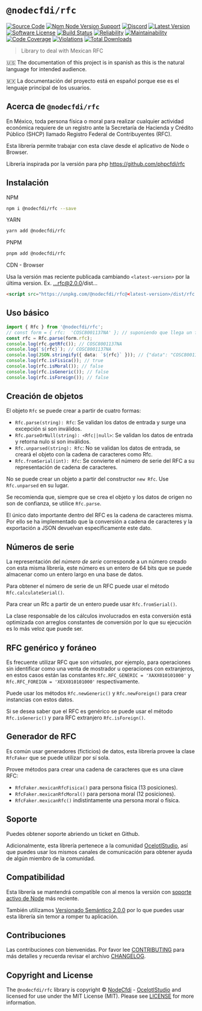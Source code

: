 # `@nodecfdi/rfc`

[![Source Code][badge-source]][source]
[![Npm Node Version Support][badge-node-version]][node-version]
[![Discord][badge-discord]][discord]
[![Latest Version][badge-release]][release]
[![Software License][badge-license]][license]
[![Build Status][badge-build]][build]
[![Reliability][badge-reliability]][reliability]
[![Maintainability][badge-maintainability]][maintainability]
[![Code Coverage][badge-coverage]][coverage]
[![Violations][badge-violations]][violations]
[![Total Downloads][badge-downloads]][downloads]

> Library to deal with Mexican RFC

:us: The documentation of this project is in spanish as this is the natural language for intended audience.

:mexico: La documentación del proyecto está en español porque ese es el lenguaje principal de los usuarios.

## Acerca de `@nodecfdi/rfc`

En México, toda persona física o moral para realizar cualquier actividad económica requiere de un registro
ante la Secretaría de Hacienda y Crédito Público (SHCP) llamado Registro Federal de Contribuyentes (RFC).

Esta librería permite trabajar con esta clave desde el aplicativo de Node o Browser.

Librería inspirada por la versión para php <https://github.com/phpcfdi/rfc>

## Instalación

NPM

```bash
npm i @nodecfdi/rfc --save
```

YARN

```bash
yarn add @nodecfdi/rfc
```

PNPM

```bash
pnpm add @nodecfdi/rfc
```

CDN - Browser

Usa la versión mas reciente publicada cambiando `<latest-version>` por la última version. Ex. ...rfc@2.0.0/dist...

```html
<script src="https://unpkg.com/@nodecfdi/rfc@<latest-version>/dist/rfc.umd.cjs"></script>
```

## Uso básico

```ts
import { Rfc } from '@nodecfdi/rfc';
// const form = { rfc:  'COSC8001137NA' }; // suponiendo que llega un formulario con rfc
const rfc = Rfc.parse(form.rfc);
console.log(rfc.getRfc()); // COSC8001137NA
console.log(`${rfc}`); // COSC8001137NA
console.log(JSON.stringify({ data: `${rfc}` })); // {"data": "COSC8001137NA"}
console.log(rfc.isFisica()); // true
console.log(rfc.isMoral()); // false
console.log(rfc.isGeneric()); // false
console.log(rfc.isForeign()); // false
```

## Creación de objetos

El objeto `Rfc` se puede crear a partir de cuatro formas:

- `Rfc.parse(string): Rfc`: Se validan los datos de entrada y surge una excepción si son inválidos.
- `Rfc.parseOrNull(string): <Rfc||null>`: Se validan los datos de entrada y retorna nulo si son inválidos.
- `Rfc.unparsed(string): Rfc`: No se validan los datos de entrada, se creará el objeto con la cadena de caracteres como Rfc.
- `Rfc.fromSerial(int): Rfc`: Se convierte el número de serie del RFC a su representación de cadena de caracteres.

No se puede crear un objeto a partir del constructor `new Rfc`. Use `Rfc.unparsed` en su lugar.

Se recomienda que, siempre que se crea el objeto y los datos de origen no son de confianza, se utilice `Rfc.parse`.

El único dato importante dentro del RFC es la cadena de caracteres misma. Por ello se ha implementado que la conversión
a cadena de caracteres y la exportación a JSON devuelvan específicamente este dato.

## Números de serie

La representación del _número de serie_ corresponde a un número creado con esta misma librería,
este número es un entero de 64 bits que se puede almacenar como un entero largo en una base de datos.

Para obtener el número de serie de un RFC puede usar el método `Rfc.calculateSerial()`.

Para crear un Rfc a partir de un entero puede usar `Rfc.fromSerial()`.

La clase responsable de los cálculos involucrados en esta conversión está optimizada con arreglos constantes
de conversión por lo que su ejecución es lo más veloz que puede ser.

## RFC genérico y foráneo

Es frecuente utilizar RFC que son _virtuales_, por ejemplo, para operaciones sin identificar como una
venta de mostrador u operaciones con extranjeros, en estos casos están las constantes
`Rfc.RFC_GENERIC = 'XAXX010101000'` y `Rfc.RFC_FOREIGN = 'XEXX010101000'` respectivamente.

Puede usar los métodos `Rfc.newGeneric()` y `Rfc.newForeign()` para crear instancias con estos datos.

Si se desea saber que el RFC es genérico se puede usar el método `Rfc.isGeneric()` y para RFC extranjero `Rfc.isForeign()`.

## Generador de RFC

Es común usar generadores (ficticios) de datos, esta librería provee la clase `RfcFaker` que se puede utilizar por sí sola.

Provee métodos para crear una cadena de caracteres que es una clave RFC:

- `RfcFaker.mexicanRfcFisica()` para persona física (13 posiciones).
- `RfcFaker.mexicanRfcMoral()` para persona moral (12 posiciones).
- `RfcFaker.mexicanRfc()` indistintamente una persona moral o física.

## Soporte

Puedes obtener soporte abriendo un ticket en Github.

Adicionalmente, esta librería pertenece a la comunidad [OcelotlStudio](https://ocelotlstudio.com), así que puedes usar los mismos canales de comunicación para obtener ayuda de algún miembro de la comunidad.

## Compatibilidad

Esta librería se mantendrá compatible con al menos la versión con
[soporte activo de Node](https://nodejs.org/es/about/releases/) más reciente.

También utilizamos [Versionado Semántico 2.0.0](https://semver.org/lang/es/) por lo que puedes usar esta librería sin temor a romper tu aplicación.

## Contribuciones

Las contribuciones con bienvenidas. Por favor lee [CONTRIBUTING][] para más detalles y recuerda revisar el archivo [CHANGELOG][].

## Copyright and License

The `@nodecfdi/rfc` library is copyright © [NodeCfdi](https://github.com/nodecfdi) - [OcelotlStudio](https://ocelotlstudio.com) and licensed for use under the MIT License (MIT). Please see [LICENSE][] for more information.

[contributing]: https://github.com/nodecfdi/rfc/blob/main/CONTRIBUTING.md
[changelog]: https://github.com/nodecfdi/rfc/blob/main/CHANGELOG.md

[source]: https://github.com/nodecfdi/rfc
[node-version]: https://www.npmjs.com/package/@nodecfdi/rfc
[discord]: https://discord.gg/AsqX8fkW2k
[release]: https://www.npmjs.com/package/@nodecfdi/rfc
[license]: https://github.com/nodecfdi/rfc/blob/main/LICENSE
[build]: https://github.com/nodecfdi/rfc/actions/workflows/build.yml?query=branch:main
[reliability]:https://sonarcloud.io/component_measures?id=nodecfdi_rfc&metric=Reliability
[maintainability]: https://sonarcloud.io/component_measures?id=nodecfdi_rfc&metric=Maintainability
[coverage]: https://sonarcloud.io/component_measures?id=nodecfdi_rfc&metric=Coverage
[violations]: https://sonarcloud.io/project/issues?id=nodecfdi_rfc&resolved=false
[downloads]: https://www.npmjs.com/package/@nodecfdi/rfc

[badge-source]: https://img.shields.io/badge/source-nodecfdi/rfc-blue.svg?logo=github
[badge-node-version]: https://img.shields.io/node/v/@nodecfdi/rfc.svg?logo=nodedotjs
[badge-discord]: https://img.shields.io/discord/459860554090283019?logo=discord
[badge-release]: https://img.shields.io/npm/v/@nodecfdi/rfc.svg?logo=npm
[badge-license]: https://img.shields.io/github/license/nodecfdi/rfc.svg?logo=open-source-initiative
[badge-build]: https://img.shields.io/github/actions/workflow/status/nodecfdi/rfc/build.yml?branch=main
[badge-reliability]: https://sonarcloud.io/api/project_badges/measure?project=nodecfdi_rfc&metric=reliability_rating
[badge-maintainability]: https://sonarcloud.io/api/project_badges/measure?project=nodecfdi_rfc&metric=sqale_rating
[badge-coverage]: https://img.shields.io/sonar/coverage/nodecfdi_rfc/main?logo=sonarcloud&server=https%3A%2F%2Fsonarcloud.io
[badge-violations]: https://img.shields.io/sonar/violations/nodecfdi_rfc/main?format=long&logo=sonarcloud&server=https%3A%2F%2Fsonarcloud.io
[badge-downloads]: https://img.shields.io/npm/dm/@nodecfdi/rfc.svg?logo=npm
